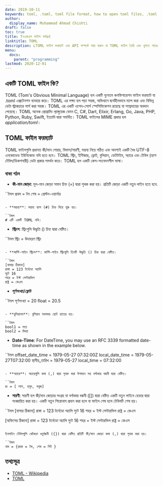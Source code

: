 ```yaml
---
date: 2019-10-11
keywords: toml, .toml, toml file format, how to open toml files, .toml extension, toml extension
author:
  display_name: Muhammad Ahmad Chishti
draft: false
toc: true
title: Tওএমএল ফাইল ফর্মat
linktitle: TOML
description: LTOML ফাইল ফরম্যাট এবং API সম্পর্কে আয় করুন যা TOML ফাইল তৈরি এবং খুলতে পারেs.
menu:
  docs:
    parent: "programming"
lastmod: 2020-12-01
---
```


## একটি TOML ফাইল কি? ##

TOML (Tom's Obvious Minimal Language) হল একটি ন্যূনতম কনফিগারেশন ফাইল ফরম্যাট যা .toml এক্সটেনশন ব্যবহার করে। TOML এর লক্ষ্য হল পড়া সহজ, অভিধানে দ্ব্যর্থহীনভাবে ম্যাপ করা এবং বিভিন্ন ডেটা স্ট্রাকচারে পার্স করা সহজ। TOML এর একটি ওপেন-সোর্স স্পেসিফিকেশন রয়েছে যা সম্প্রদায়ের অবদান পেয়েছে। TOML অনেক প্রোগ্রামিং ল্যাঙ্গুয়েজ যেমন C, C#, Dart, Elixir, Erlang, Go, Java, PHP, Python, Ruby, Swift, ইত্যাদি দ্বারা সমর্থিত। TOML ফাইলের MIME প্রকার হল *application/toml*।


## TOML ফাইল ফরম্যাট ##

TOML ফাইলগুলি প্রধানত কী/মান পেয়ার, বিভাগ/সারণী, মন্তব্য নিয়ে গঠিত এবং অবশ্যই একটি বৈধ UTF-8 এনকোডেড ইউনিকোড নথি হতে হবে। TOML স্ট্রিং, ইন্টিজার, ফ্লোট, বুলিয়ান, ডেটটাইম, অ্যারে এবং টেবিল (হ্যাশ টেবিল/ডিকশনারী) ডেটা প্রকার সমর্থন করে। TOML হল একটি কেস-সংবেদনশীল ভাষা।

### বাক্য গঠন ###

- **কী-মান জোড়া**: মূল-মান জোড়া সমান চিহ্ন (=) দ্বারা পৃথক করা হয়। প্রতিটি জোড়া একটি নতুন লাইন হতে হবে.

``টমল
প্রথম = টম
শেষ = প্রেস্টন-ওয়ার্নার
```

- **মন্তব্য**: মন্তব্য হ্যাশ (#) চিহ্ন দিয়ে শুরু হয়।

``টমল
# এটি একটি TOML নথি।
```

- **স্ট্রিংস**: স্ট্রিংগুলি উদ্ধৃতি () চিহ্ন দ্বারা বেষ্টিত।

``টমল
স্ট্রিং = উদাহরণ স্ট্রিং
```

- **মাল্টি-লাইন স্ট্রিংস**: মাল্টি-লাইন স্ট্রিংগুলি তিনটি উদ্ধৃতি () চিহ্ন দ্বারা বেষ্টিত।

``টমল
[বাসার ঠিকানা]
রাস্তা = 123 টর্নেডো অ্যালি
স্যুট 16
শহর = ইস্ট সেন্টারভিল
রাষ্ট্র = কেএস
```

- **পূর্ণসংখ্যা/ফ্লোট**

``টমল
পূর্ণসংখ্যা = 20
float = 20.5
```

- **বুলিয়ানস**: বুলিয়ান সবসময় ছোট হাতের হয়।

``টমল
bool1 = সত্য
bool2 = মিথ্যা
```

- **Date-Time**: For DateTime, you may use an RFC 3339 formatted date-time as shown in the example below.

``টমল
  offset_date_time = 1979-05-27 07:32:00Z
  local_date_time = 1979-05-27T07:32:00
স্থানীয়_তারিখ = 1979-05-27
local_time = 07:32:00
```

- **অ্যারে**: অ্যারেগুলি কমা (,) দ্বারা পৃথক করা উপাদান সহ বর্গাকার বন্ধনী দ্বারা বেষ্টিত।

``টমল
রং = [ লাল, হলুদ, সবুজ]
```

- **সারণী**: সারণী হল কী/মান জোড়ার সংগ্রহ যা বর্গাকার বন্ধনী ([]) দ্বারা বেষ্টিত একটি নতুন লাইনে হেডার দ্বারা সংজ্ঞায়িত করা হয়। একটি নতুন শিরোনাম প্রদান করা হলে বা ফাইল শেষ হলে টেবিলটি শেষ হয়।

``টমল
[বাসার ঠিকানা]
রাস্তা = 123 টর্নেডো অ্যালি
স্যুট 16
শহর = ইস্ট সেন্টারভিল
রাষ্ট্র = কেএস

[অফিসের ঠিকানা]
রাস্তা = 123 টর্নেডো অ্যালি
স্যুট 16
শহর = ইস্ট সেন্টারভিল
রাষ্ট্র = কেএস
```

ইনলাইন টেবিলগুলি কোঁকড়া ধনুর্বন্ধনী ({}) দ্বারা বেষ্টিত প্রতিটি কী/মান জোড়া কমা (,) দ্বারা পৃথক করা হয়।

``টমল
নাম = {প্রথম = টম, শেষ = পিট }
```

## তথ্যসূত্র ##

- [TOML - Wikipedia](https://en.wikipedia.org/wiki/TOML)
- [TOML](https://toml.io/en/)

